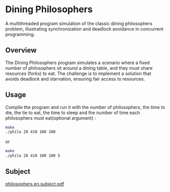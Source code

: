 # Dining Philosophers

A multithreaded program simulation of the classic dining philosophers problem, illustrating synchronization and deadlock avoidance in concurrent programming.

## Overview

The Dining Philosophers program simulates a scenario where a fixed number of philosophers sit around a dining table, and they must share resources (forks) to eat. The challenge is to implement a solution that avoids deadlock and starvation, ensuring fair access to resources.

## Usage

Compile the program and run it with the number of philosophers, the time to die, the tie to eat, the time to sleep and the number of time each philosophers must eat(optional argument) :

```bash
make
./philo 20 410 100 100 
```
or 
```bash
make
./philo 20 410 100 100 5
```
## Subject

[philosophers.en.subject.pdf](https://github.com/AK7iwi/Philosophers/files/14182171/philosophers.en.subject.pdf)
